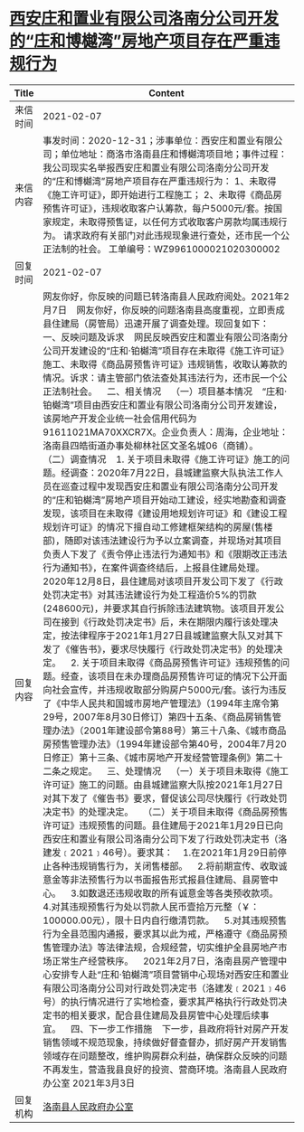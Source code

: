# <a href="http://www.shangluo.gov.cn/zmhd/ldxxxx.jsp?urltype=leadermail.LeaderMailContentUrl&wbtreeid=1112&leadermailid=6910">西安庄和置业有限公司洛南分公司开发的“庄和博樾湾”房地产项目存在严重违规行为</a>
|Title|Content|
|:---:|---|
|来信时间|2021-02-07|
|来信内容|事发时间：2020-12-31；涉事单位：西安庄和置业有限公司；单位地址：商洛市洛南县庄和博樾湾项目地；事件过程：我公司现实名举报西安庄和置业有限公司洛南分公司开发的“庄和博樾湾”房地产项目存在严重违规行为： 1、未取得《施工许可证》，即开始进行工程施工； 2、未取得《商品房预售许可证》，违规收取客户认筹款，每户5000元/套。按国家规定，未取得预售证，以任何方式收取客户房款均属违规行为。 请求政府有关部门对此违规现象进行查处，还市民一个公正法制的社会。 工单编号：WZ9961000021020300002|
|回复时间|2021-02-07|
|回复内容|网友你好，你反映的问题已转洛南县人民政府阅处。2021年2月7日    网友你好，你反映的问题洛南县高度重视，立即责成县住建局（房管局）迅速开展了调查处理。现回复如下：    一、反映问题及诉求    网民反映西安庄和置业有限公司洛南分公司开发建设的“庄和·铂樾湾”项目存在未取得《施工许可证》施工、未取得《商品房预售许可证》违规销售，收取认筹款的情况。诉求：请主管部门依法查处其违法行为，还市民一个公正法制社会。    二、相关情况    （一）项目基本情况    “庄和·铂樾湾”项目由西安庄和置业有限公司洛南分公司开发建设，该房地产开发企业统一社会信用代码为91611021MA70XXCR7X。企业负责人：周海，企业地址：洛南县四皓街道办事处柳林社区文圣名城06（商铺）。    （二）调查情况    1. 关于项目未取得《施工许可证》施工的问题。经调查：2020年7月22日，县城建监察大队执法工作人员在巡查过程中发现西安庄和置业有限公司洛南分公司开发的“庄和铂樾湾”房地产项目开始动工建设，经实地勘查和调查发现，该项目在未取得《建设用地规划许可证》和《建设工程规划许可证》的情况下擅自动工修建框架结构的房屋(售楼部)，随即对该违法建设行为予以立案调查，并现场对其项目负责人下发了《责令停止违法行为通知书》和《限期改正违法行为通知书》，在案件调查终结后，上报县住建局处理。 2020年12月8日，县住建局对该项目开发公司下发了《行政处罚决定书》对其违法建设行为处工程造价5%的罚款(248600元)，并要求其自行拆除违法建筑物。该项目开发公司在接到《行政处罚决定书》后，未在期限内履行该处理决定，按法律程序于2021年1月27日县城建监察大队又对其下发了《催告书》，要求尽快履行《行政处罚决定书》的处理决定。    2. 关于项目未取得《商品房预售许可证》违规预售的问题。经查，该项目在未办理商品房预售许可证的情况下公开面向社会宣传，并违规收取部分购房户5000元/套。该行为违反了《中华人民共和国城市房地产管理法》（1994年主席令第29号，2007年8月30日修订）第四十五条、《商品房销售管理办法》（2001年建设部令第88号）第三十八条、《城市商品房预售管理办法》（1994年建设部令第40号，2004年7月20日修正）第十三条、《城市房地产开发经营管理条例》第二十二条之规定。    三、处理情况    （一）关于项目未取得《施工许可证》施工的问题。由县城建监察大队按2021年1月27日对其下发了《催告书》要求，督促该公司尽快履行《行政处罚决定书》的处理决定。    （二）关于项目未取得《商品房预售许可证》违规预售的问题。县住建局于2021年1月29日已向西安庄和置业有限公司洛南分公司下发了行政处罚决定书（洛建发﹝2021﹞46号）。要求其：    1.在2021年1月29日前停止各种违规销售行为，关闭售楼部。    2.将前期宣传、收取诚意金等非法预售行为以书面报告形式报县住建局、县房管中心。    3.如数退还违规收取的所有诚意金等各类预收款项。    4.对其违规预售行为处以罚款人民币壹拾万元整（￥：100000.00元），限十日内自行缴清罚款。    5.对其违规预售行为全县范围内通报，要求其以此为戒，严格遵守《商品房预售管理办法》等法律法规，合规经营，切实维护全县房地产市场正常生产经营秩序。    2021年2月7日，洛南县房产管理中心安排专人赴“庄和·铂樾湾”项目营销中心现场对西安庄和置业有限公司洛南分公司对行政处罚决定书（洛建发﹝2021﹞46号）的执行情况进行了实地检查，要求其严格执行行政处罚决定书的相关要求，配合县住建局及县房管中心处理后续事宜。    四、下一步工作措施    下一步，县政府将针对房产开发销售领域不规范现象，持续做好督查督办，抓好房产开发销售领域存在问题整改，维护购房群众利益，确保群众反映的问题不再发生，营造我县良好的投资、营商环境。洛南县人民政府办公室 2021年3月3日|
|回复机构|<a href="../../categories/agencies/洛南县人民政府办公室.md">洛南县人民政府办公室</a>|